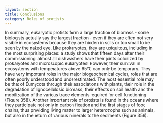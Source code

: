 ```yaml
---
layout: section
title: Conclusions
category: Roles of protists
---
```

In summary, eukaryotic protists form a large fraction of biomass - some biologists actually say the largest fraction - even if they are often not very visible in ecosystems because they are hidden in soils or too small to be seen by the naked eye. Like prokaryotes, they are ubiquitous, including in the most surprising places: a study shows that fifteen days after their commissioning, almost all dishwashers have their joints colonized by prokaryotes and microscopic eukaryotes! However, their survival in ecosystems with temperatures above 65°C can only be temporary. They have very important roles in the major biogeochemical cycles, roles that are often poorly understood and underestimated. The most essential role may be that of Eumycota through their associations with plants, their role in the degradation of lignocellulosic biomass, their effects on soil health and the mobilization of the various trace elements required for cell functioning (Figure 358). Another important role of protists is found in the oceans where they participate not only in carbon fixation and the first stages of food chains, thus providing living matter to larger heterotrophs such as animals, but also in the return of various minerals to the sediments (Figure 359).
